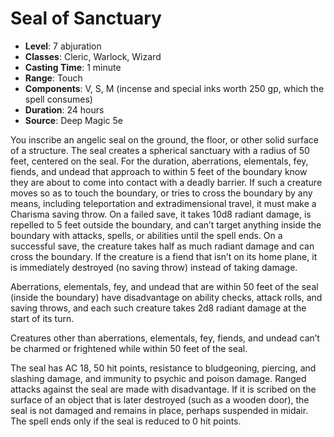 # Seal of Sanctuary

- **Level**: 7 abjuration
- **Classes**: Cleric, Warlock, Wizard
- **Casting Time**: 1 minute
- **Range**: Touch
- **Components**: V, S, M (incense and special inks worth 250 gp, which the spell consumes)
- **Duration**: 24 hours
- **Source**: Deep Magic 5e

You inscribe an angelic seal on the ground, the floor, or other solid surface of a structure. The seal creates a spherical sanctuary with a radius of 50 feet, centered on the seal. For the duration, aberrations, elementals, fey, fiends, and undead that approach to within 5 feet of the boundary know they are about to come into contact with a deadly barrier. If such a creature moves so as to touch the boundary, or tries to cross the boundary by any means, including teleportation and extradimensional travel, it must make a Charisma saving throw. On a failed save, it takes 10d8 radiant damage, is repelled to 5 feet outside the boundary, and can’t target anything inside the boundary with attacks, spells, or abilities until the spell ends. On a successful save, the creature takes half as much radiant damage and can cross the boundary. If the creature is a fiend that isn’t on its home plane, it is immediately destroyed (no saving throw) instead of taking damage.

Aberrations, elementals, fey, and undead that are within 50 feet of the seal (inside the boundary) have disadvantage on ability checks, attack rolls, and saving throws, and each such creature takes 2d8 radiant damage at the start of its turn.

Creatures other than aberrations, elementals, fey, fiends, and undead can’t be charmed or frightened while within 50 feet of the seal.

The seal has AC 18, 50 hit points, resistance to bludgeoning, piercing, and slashing damage, and immunity to psychic and poison damage. Ranged attacks against the seal are made with disadvantage. If it is scribed on the surface of an object that is later destroyed (such as a wooden door), the seal is not damaged and remains in place, perhaps suspended in midair. The spell ends only if the seal is reduced to 0 hit points.

